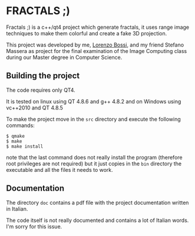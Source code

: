FRACTALS ;)
===========

Fractals ;) is a c++/qt4 project which generate fractals, it uses
range image techniques to make them colorful and create a fake 3D
projection.


This project was developed by me, [Lorenzo Bossi](https://github.com/Lorentz83), 
and my friend Stefano Massera as project for the final examination of
the Image Computing class during our Master degree in Computer Science.


Building the project
--------------------

The code requires only QT4.

It is tested on linux using QT 4.8.6 and g++ 4.8.2 and on Windows
using vc++2010 and QT 4.8.5

To make the project move in the `src` directory and execute the
following commands: 

```
$ qmake
$ make
$ make install
```

note that the last command does not really install the program
(therefore root privileges are not required) but it just copies in the
`bin` directory the executable and all the files it needs to work. 

Documentation
-------------

The directory `doc` contains a pdf file with the project documentation
written in Italian.

The code itself is not really documented and contains a lot of Italian
words. I'm sorry for this issue.
